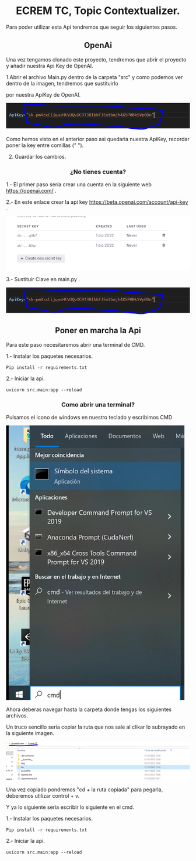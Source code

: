 <h1 align="center">ECREM TC, Topic Contextualizer. </h1>

Para poder utilizar esta Api tendremos que seguir los siguientes pasos.

<h2 align="center">OpenAi</h2>

Una vez tengamos clonado este proyecto, tendremos que abrir el proyecto y añadir nuestra Api Key de OpenAI.

1.Abrir el archivo Main.py dentro de la carpeta "src" y como podemos ver dentro de la imagen, tendremos que sustituirlo

por nuestra ApiKey de OpenAI.

<img src="./img/apikey.PNG">

Como hemos visto en el anterior paso asi quedaria nuestra ApiKey, recordar poner la key entre comillas (" ").

2. Guardar los cambios. 

<h3 align="center">¿No tienes cuenta?</h3>

1.- El primer paso sería crear una cuenta en la siguiente web https://openai.com/ .

2.- En este enlace crear la api key https://beta.openai.com/account/api-key .

<img src="./img/create.PNG">

3.- Sustituir Clave en main.py .

<img src="./img/apikey.PNG">




<h2 align="center">Poner en marcha la Api </h2>
 Para este paso necesitaremos abrir una terminal de CMD. 

1.- Instalar los paquetes necesarios.

    Pip install -r requirements.txt

2.- Iniciar la api. 

    uvicorn src.main:app --reload 





<h3 align="center">Como abrir una terminal? </h3>

Pulsamos el icono de windows en nuestro teclado y escribimos CMD 

<img src="./img/cmd.PNG">

Ahora deberas navegar hasta la carpeta donde tengas los siguientes archivos.

Un truco sencillo sería copiar la ruta que nos sale al clikar lo subrayado en la siguiente imagen.

<img src="./img/ruta.PNG">

Una vez copiado pondremos "cd + la ruta copiada" para pegarla, deberemos utilizar control + v.

Y ya lo siguiente sería escribir lo siguiente en el cmd.

1.- Instalar los paquetes necesarios.

    Pip install -r requirements.txt

2.- Iniciar la api. 

    uvicorn src.main:app --reload 